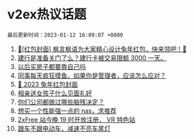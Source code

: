# v2ex热议话题

`最后更新时间：2023-01-12 16:09:07 +0800`

1. [🧧[红包封面] 枫言枫语为大家精心设计兔年红包，快来领吧！🐰](https://www.v2ex.com/t/908405)
1. [建行是准备关门了么？建行卡被交易限额 3000 一天。](https://www.v2ex.com/t/908184)
1. [以后买房子都要靠自己吗](https://www.v2ex.com/t/908324)
1. [同事每天疯狂摸鱼，如果你是管理者，应该怎么应对？](https://www.v2ex.com/t/908325)
1. [🐰 2023 兔年红包封面](https://www.v2ex.com/t/908354)
1. [相亲送女孩子什么见面礼好](https://www.v2ex.com/t/908322)
1. [你们公司都做过哪些脑残决定？](https://www.v2ex.com/t/908301)
1. [想买一个性能强一点的 nas，求推荐](https://www.v2ex.com/t/908232)
1. [2xFree 站今晚 19 时开放注册， VR 特色站](https://www.v2ex.com/t/908243)
1. [跟车不跟电动车，减速不亮车尾灯](https://www.v2ex.com/t/908310)

